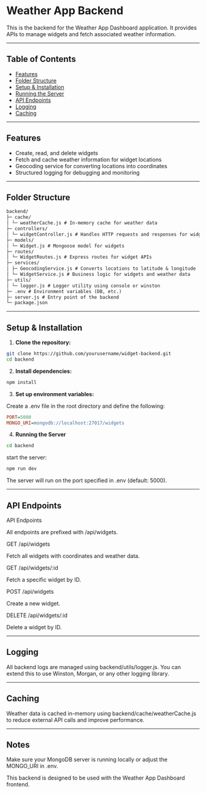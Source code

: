 # Weather App Backend

This is the backend for the Weather App Dashboard application. It provides APIs to manage widgets and fetch associated weather information.

---

## Table of Contents

- [Features](#features)
- [Folder Structure](#folder-structure)
- [Setup & Installation](#setup--installation)
- [Running the Server](#running-the-server)
- [API Endpoints](#api-endpoints)
- [Logging](#logging)
- [Caching](#caching)

---

## Features

- Create, read, and delete widgets
- Fetch and cache weather information for widget locations
- Geocoding service for converting locations into coordinates
- Structured logging for debugging and monitoring

---

## Folder Structure

```markdown
backend/
├─ cache/
│ └─ weatherCache.js # In-memory cache for weather data
├─ controllers/
│ └─ widgetController.js # Handles HTTP requests and responses for widgets
├─ models/
│ └─ Widget.js # Mongoose model for widgets
├─ routes/
│ └─ WidgetRoutes.js # Express routes for widget APIs
├─ services/
│ ├─ GeocodingService.js # Converts locations to latitude & longitude
│ └─ WidgetService.js # Business logic for widgets and weather data
├─ utils/
│ └─ logger.js # Logger utility using console or winston
├─ .env # Environment variables (DB, etc.)
├─ server.js # Entry point of the backend
└─ package.json
```


---

## Setup & Installation

1. **Clone the repository:**

```bash
git clone https://github.com/yourusername/widget-backend.git
cd backend
```

2. **Install dependencies:**

```bash
npm install
```

3. **Set up environment variables:**

Create a .env file in the root directory and define the following: 

```ini
PORT=5000
MONGO_URI=mongodb://localhost:27017/widgets
```

4. **Running the Server**

```bash
cd backend
```

start the server:

```bash
npm run dev
```

The server will run on the port specified in .env (default: 5000).

---

## API Endpoints

API Endpoints

All endpoints are prefixed with /api/widgets.


GET /api/widgets

Fetch all widgets with coordinates and weather data.


GET /api/widgets/:id

Fetch a specific widget by ID.


POST /api/widgets

Create a new widget.


DELETE /api/widgets/:id

Delete a widget by ID.

---

## Logging

All backend logs are managed using backend/utils/logger.js.
You can extend this to use Winston, Morgan, or any other logging library.

---

## Caching

Weather data is cached in-memory using backend/cache/weatherCache.js to reduce external API calls and improve performance.

---

## Notes

Make sure your MongoDB server is running locally or adjust the MONGO_URI in .env.

This backend is designed to be used with the Weather App Dashboard frontend.